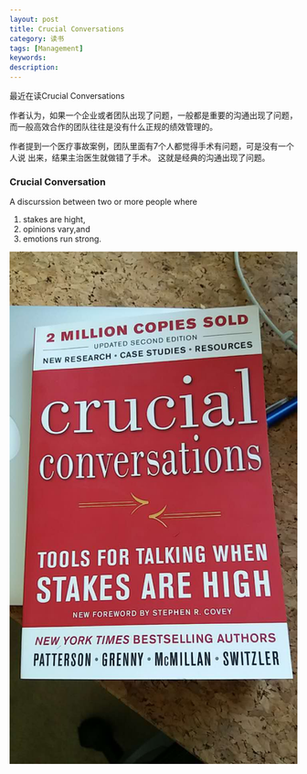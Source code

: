 ```yaml
---
layout: post
title: Crucial Conversations
category: 读书
tags: [Management] 
keywords: 
description: 
---
```

最近在读Crucial Conversations

作者认为，如果一个企业或者团队出现了问题，一般都是重要的沟通出现了问题，
而一般高效合作的团队往往是没有什么正规的绩效管理的。

作者提到一个医疗事故案例，团队里面有7个人都觉得手术有问题，可是没有一个人说
出来，结果主治医生就做错了手术。 这就是经典的沟通出现了问题。

### Crucial Conversation
   A discurssion between two or more people where
  1. stakes are hight,
  2. opinions vary,and
  3. emotions run strong.



![Crucial Conversations](/uploads/2016/crucial_conversations_cover.jpg)
